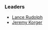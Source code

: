 ### Leaders


* [Lance Rudolph](mailto:lance.rudolph@owasp.org)
* [Jeremy Korger](mailto:lance.rudolph@owasp.org)


